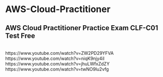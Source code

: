 # AWS-Cloud-Practitioner

<h2>AWS Cloud Practitioner Practice Exam CLF-C01 Test Free</h2> <br>
  <href> https://www.youtube.com/watch?v=ZW2PD29YFVA </href><br>
  <href>https://www.youtube.com/watch?v=niqK9njy4iI </href><br>
  <href>https://www.youtube.com/watch?v=jhuLWfxZdZY </href><br>
 <href>https://www.youtube.com/watch?v=twNO9lu2vfg </href><br>
